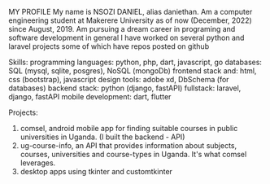 MY PROFILE
My name is NSOZI DANIEL, alias daniethan.
Am a computer engineering student at Makerere University as of now (December, 2022) since August, 2019.
Am pursuing a dream career in programing and software development in general
I have worked on several python and laravel projects some of which have repos posted on github

Skills:
programming languages: python, php, dart, javascript, go
databases: SQL (mysql, sqlite, posgres), NoSQL (mongoDb)
frontend stack and: html, css (bootstrap), javascript
design tools: adobe xd, DbSchema (for databases)
backend stack: python (django, fastAPI)
fullstack: laravel, django, fastAPI
mobile development: dart, flutter

Projects:
1. comsel, android mobile app for finding suitable courses in public universities in Uganda. (I built the backend - API)
2. ug-course-info, an API that provides information about subjects, courses, universities and course-types in Uganda. It's what comsel leverages.
3. desktop apps using tkinter and customtkinter
